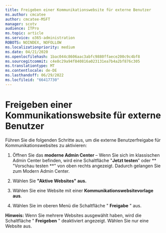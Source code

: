 ```yaml
---
title: Freigeben einer Kommunikationswebsite für externe Benutzer
ms.author: cmcatee
author: cmcatee-MSFT
manager: scotv
audience: ITPro
ms.topic: article
ms.service: o365-administration
ROBOTS: NOINDEX, NOFOLLOW
ms.localizationpriority: medium
ms.date: 04/21/2020
ms.openlocfilehash: 1bac044c8606aac3abfc9880ffaece200c9c4bf8
ms.sourcegitcommit: c4e8c29a94f840816a023131ea7b4a2bf876c305
ms.translationtype: MT
ms.contentlocale: de-DE
ms.lasthandoff: 06/29/2022
ms.locfileid: "66417730"
---
```

# <a name="share-a-communication-site-with-external-users"></a>Freigeben einer Kommunikationswebsite für externe Benutzer

Führen Sie die folgenden Schritte aus, um die externe Benutzerfreigabe für Kommunikationswebsites zu aktivieren: 
  
1. Öffnen Sie das **moderne Admin Center** – Wenn Sie sich im klassischen Admin Center befinden, wird eine Schaltfläche "**Jetzt testen**" oder ** "Vorschau testen **" von oben rechts angezeigt. Dadurch gelangen Sie zum Modern Admin Center. 
  
2. Wählen Sie **"Aktive Websites" aus.**
  
3. Wählen Sie eine Website mit einer **Kommunikationswebsitevorlage aus**. 
  
4. Wählen Sie im oberen Menü die Schaltfläche " **Freigabe** " aus. 
  
 **Hinweis:** Wenn Sie mehrere Websites ausgewählt haben, wird die Schaltfläche " **Freigeben** " deaktiviert angezeigt. Wählen Sie nur eine Website aus. 
  

